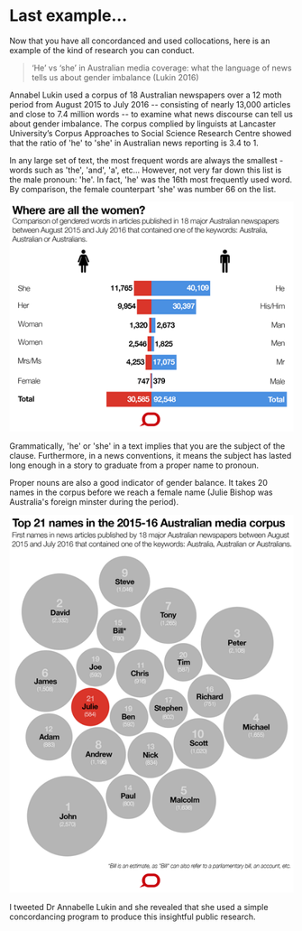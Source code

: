 # Last example...
Now that you have all concordanced and used collocations, here is an example of the kind of research you can conduct.

> ‘He’ vs ‘she’ in Australian media coverage: what the language of news tells us about gender imbalance (Lukin 2016)

Annabel Lukin used a corpus of 18 Australian newspapers over a 12 moth period from August 2015 to July 2016 -- consisting of nearly 13,000 articles and close to 7.4 million words -- to examine what news discourse can tell us about gender imbalance. The corpus complied by linguists at Lancaster University’s Corpus Approaches to Social Science Research Centre showed that the ratio of 'he' to 'she' in Australian news reporting is 3.4 to 1.

In any large set of text, the most frequent words are always the smallest - words such as 'the', 'and', 'a', etc... However, not very far down this list is the male pronoun: 'he'. In fact, 'he' was the 16th most frequently used word. By comparison, the female counterpart 'she' was number 66 on the list.

![](images/he-she.png)

Grammatically, 'he' or 'she' in a text implies that you are the subject of the clause. Furthermore, in a news conventions, it means the subject has lasted long enough in a story to graduate from a proper name to pronoun.

Proper nouns are also a good indicator of gender balance. It takes 20 names in the corpus before we reach a female name (Julie Bishop was Australia's foreign minster during the period).

![](images/names.png)


I tweeted Dr Annabelle Lukin and she revealed that she used a simple concordancing program to produce this insightful public research.  
